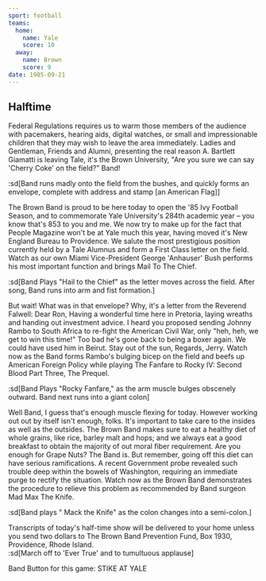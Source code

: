 ```yaml
---
sport: football
teams:
  home:
    name: Yale
    score: 10
  away:
    name: Brown
    score: 9
date: 1985-09-21
---
```


## Halftime

Federal Regulations requires us to warm those members of the audience with pacemakers, hearing aids, digital watches, or small and impressionable children that they may wish to leave the area immediately. Ladies and Gentleman, Friends and Alumni, presenting the real reason A. Bartlett Giamatti is leaving Tale, it's the Brown University, "Are you sure we can say 'Cherry Coke' on the field?" Band!

:sd[Band runs madly onto the field from the bushes, and quickly forms an envelope, complete with address and stamp \[an American Flag\]]

The Brown Band is proud to be here today to open the '85 Ivy Football Season, and to commemorate Yale University's 284th academic year – you know that's 853 to you and me. We now try to make up for the fact that People Magazine won't be at Yale much this year, having moved it's New England Bureau to Providence. We salute the most prestigious position currently held by a Tale Alumnus and form a First Class letter on the field. Watch as our own Miami Vice-President George 'Anhauser' Bush performs his most important function and brings Mail To The Chief.

:sd[Band Plays "Hail to the Chief" as the letter moves across the field. After song, Band runs into arm and fist formation.]

But wait! What was in that envelope? Why, it's a letter from the Reverend Falwell: Dear Ron, Having a wonderful time here in Pretoria, laying wreaths and handing out investment advice. I heard you proposed sending Johnny Rambo to South Africa to re-fight the American Civil War, only "heh, heh, we get to win this time!" Too bad he's gone back to being a boxer again. We could have used him in Beirut. Stay out of the sun, Regards, Jerry. Watch now as the Band forms Rambo's bulging bicep on the field and beefs up American Foreign Policy while playing The Fanfare to Rocky IV: Second Blood Part Three, The Prequel.

:sd[Band Plays "Rocky Fanfare," as the arm muscle bulges obscenely outward. Band next runs into a giant colon]

Well Band, I guess that's enough muscle flexing for today. However working out out by itself isn't enough, folks. It's important to take care to the insides as well as the outsides. The Brown Band makes sure to eat a healthy diet of whole grains, like rice, barley malt and hops; and we always eat a good breakfast to obtain the majority of out moral fiber requirement. Are you enough for Grape Nuts? The Band is. But remember, going off this diet can have serious ramifications. A recent Government probe revealed such trouble deep within the bowels of Washington, requiring an immediate purge to rectify the situation. Watch now as the Brown Band demonstrates the procedure to relieve this problem as recommended by Band surgeon Mad Max The Knife.

:sd[Band plays " Mack the Knife" as the colon changes into a semi-colon.]

Transcripts of today's half-time show will be delivered to your home unless you send two dollars to The Brown Band Prevention Fund, Box 1930, Providence, Rhode Island.\
:sd[March off to 'Ever True' and to tumultuous applause]

Band Button for this game: STIKE AT YALE
